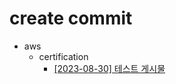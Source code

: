 # create commit
- aws
	- certification
		- [[2023-08-30] 테스트 게시물](https://github.com/kimbongjune/test-ssss/blob/main/aws%2Fcertification%2F2023-08-30_%ED%85%8C%EC%8A%A4%ED%8A%B8%20%EA%B2%8C%EC%8B%9C%EB%AC%BC.md)